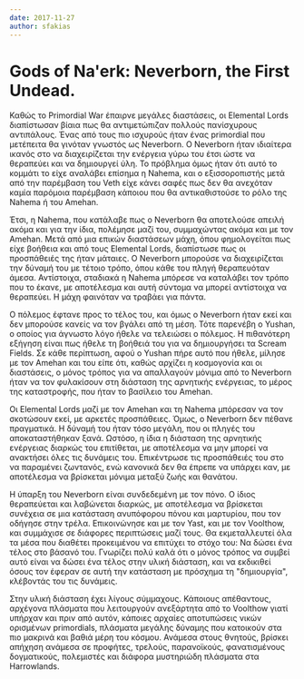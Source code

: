 ```yaml
---
date: 2017-11-27
author: sfakias
---
```

# Gods of Na'erk: Neverborn, the First Undead.

Καθώς το Primordial War έπαιρνε μεγάλες διαστάσεις, οι Elemental Lords
διαπίστωσαν βίαια πως θα αντιμετώπιζαν πολλούς πανίσχυρους αντιπάλους. Ένας
από τους πιο ισχυρούς ήταν ένας primordial που μετέπειτα θα γινόταν γνωστός ως
Neverborn. Ο Neverborn ήταν ιδιαίτερα ικανός στο να διαχειρίζεται την ενέργεια
γύρω του έτσι ώστε να θεραπεύει και να δημιουργεί ύλη. Το πρόβλημα όμως ήταν
ότι αυτό το κομμάτι το είχε αναλάβει επίσημα η Nahema, και ο εξισσοροπιστής
μετά από την παρέμβαση του Veth είχε κάνει σαφές πως δεν θα ανεχόταν καμία
παρόμοια παρέμβαση κάποιου που θα αντικαθιστούσε το ρόλο της Nahema ή του
Amehan.



Έτσι, η Nahema, που κατάλαβε πως ο Neverborn θα αποτελούσε απειλή ακόμα και
για την ίδια, πολέμησε μαζί του, συμμαχώντας ακόμα και με τον Amehan. Μετά από
μια επικών διαστάσεων μάχη, όπου φημολογείται πως είχε βοήθεια και από τους
Elemental Lords, διαπίστωσε πως οι προσπάθειές της ήταν μάταιες. O Neverborn
μπορούσε να διαχειρίζεται την δύναμή του με τέτοιο τρόπο, όπου κάθε του πληγή
θεραπευόταν άμεσα. Αντίστοιχα, σταδιακά η Nahema μπόρεσε να καταλάβει τον
τρόπο που το έκανε, με αποτέλεσμα και αυτή σύντομα να μπορεί αντίστοιχα να
θεραπεύει. Η μάχη φαινόταν να τραβάει για πάντα.



Ο πόλεμος έφτανε προς το τέλος του, και όμως ο Neverborn ήταν εκεί και δεν
μπορούσε κανείς να τον βγάλει από τη μέση. Τότε παρενέβη ο Yushan, ο οποίος
για άγνωστο λόγο ήθελε να τελειώσει ο πόλεμος. Η πιθανότερη εξήγηση είναι πως
ήθελε τη βοήθειά του για να δημιουργήσει τα Scream Fields. Σε κάθε περίπτωση,
αφού ο Yushan πήρε αυτό που ήθελε, μίλησε με τον Amehan και του είπε ότι,
καθώς αρχίζει η κοσμογονία και οι διαστάσεις, ο μόνος τρόπος για να απαλλαγούν
μόνιμα από το Neverborn ήταν να τον φυλακίσουν στη διάσταση της αρνητικής
ενέργειας, το μέρος της καταστροφής, που ήταν το βασίλειο του Amehan.



Οι Elemental Lords μαζί με τον Amehan και τη Nahema μπόρεσαν να τον σκοτώσουν
εκεί, με αρκετές προσπάθειες. Όμως, ο Neverborn δεν πέθανε πραγματικά. Η
δύναμή του ήταν τόσο μεγάλη, που οι πληγές του αποκαταστήθηκαν ξανά. Ωστόσο, η
ίδια η διάσταση της αρνητικής ενέργειας διαρκώς του επιτίθεται, με αποτέλεσμα
να μην μπορεί να ανακτήσει όλες τις δυνάμεις του. Επικέντρωσε τις προσπάθειές
του στο να παραμένει ζωντανός, ενώ κανονικά δεν θα έπρεπε να υπάρχει καν, με
αποτέλεσμα να βρίσκεται μόνιμα μεταξύ ζωής και θανάτου.



Η ύπαρξη του Neverborn είναι συνδεδεμένη με τον πόνο. Ο ίδιος θεραπεύεται και
λαβώνεται διαρκώς, με αποτέλεσμα να βρίσκεται συνέχεια σε μια κατάσταση
ανυπόφορου πόνου και μαρτυρίου, που τον οδήγησε στην τρέλα. Επικοινώνησε και
με τον Yast, και με τον Voolthow, και συμμάχισε σε διάφορες περιπτώσεις μαζί
τους. Θα εκμεταλλευτεί όλα τα μέσα που διαθέτει προκειμένου να επιτύχει το
στόχο του: Να δώσει ένα τέλος στο βάσανό του. Γνωρίζει πολύ καλά ότι ο μόνος
τρόπος να συμβεί αυτό είναι να δώσει ένα τέλος στην υλική διάσταση, και να
εκδικιθεί όσους τον έφεραν σε αυτή την κατάσταση με πρόσχημα τη "δημιουργία",
κλέβοντάς του τις δυνάμεις.



Στην υλική διάσταση έχει λίγους σύμμαχους. Κάποιους απέθαντους, αρχέγονα
πλάσματα που λειτουργούν ανεξάρτητα από το Voolthow γιατί υπήρχαν και πριν από
αυτόν, κάποιες αρχαίες αποτυπώσεις νικών ορισμένων primordials, πλάσματα
μεγάλης δύναμης που κατοικούν στα πιο μακρινά και βαθιά μέρη του κόσμου.
Ανάμεσα στους θνητούς, βρίσκει απήχηση ανάμεσα σε προφήτες, τρελούς,
παρανοϊκούς, φανατισμένους δογματικούς, πολεμιστές και διάφορα μυστηριώδη
πλάσματα στα Harrowlands.

